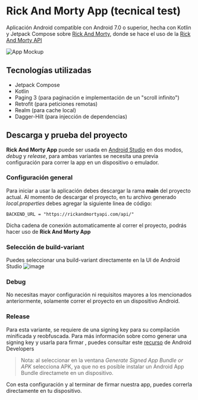 # Rick And Morty App (tecnical test)
Aplicación Android compatible con Android 7.0 o superior, hecha con Kotlin y Jetpack Compose sobre [Rick And Morty](https://www.imdb.com/title/tt2861424/), 
donde se hace el uso de la [Rick And Morty API](https://rickandmortyapi.com/)

![App Mockup](https://github.com/user-attachments/assets/0b4ee2ea-a4c0-4bd9-ad28-2db31197a5b3)

## Tecnologías utilizadas
- Jetpack Compose
- Kotlin
- Paging 3 (para paginación e implementación de un "scroll infinito")
- Retrofit (para peticiones remotas)
- Realm (para cache local)
- Dagger-Hilt (para injección de dependencias)

## Descarga y prueba del proyecto
**Rick And Morty App** puede ser usada en [Android Studio](https://developer.android.com/studio) en dos modos, _debug_ y _release_, para ambas variantes se necesita una previa configuración para correr
la app en un dispositivo o emulador.
### Configuración general
Para iniciar a usar la aplicación debes descargar la rama **main** del proyecto actual. Al momento de descargar el proyecto, en tu archivo generado _local.properties_ debes agregar la siguiente linea de código:
```
BACKEND_URL = "https://rickandmortyapi.com/api/"
```
Dicha cadena de conexión automaticamente al correr el proyecto, podrás hacer uso de **Rick And Morty App**

### Selección de build-variant
Puedes seleccionar una build-variant directamente en la UI de Android Studio ![image](https://github.com/user-attachments/assets/04436b93-72c6-4829-8b21-c33aa6c2fb9e)
### Debug
No necesitas mayor configuración ni requisitos mayores a los mencionados anteriormente, solamente correr el proyecto en un dispositivo Android.

### Release
Para esta variante, se requiere de una signing key para su compilación minificada y reobfuscada. Para más información sobre como generar una signing key y usarla para firmar , puedes consultar este [recurso](https://developer.android.com/studio/publish/app-signing?hl=es-419#generate-key) de Android Developers
> Nota: al seleccionar en la ventana _Generate Signed App Bundle or APK_ selecciona APK, ya que no es posible instalar un Android App Bundle directamete en un dispositivo.

Con esta configuración y al terminar de firmar nuestra app, puedes correrla directamente en tu dispositivo.



